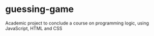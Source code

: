 # guessing-game
Academic project to conclude a course on programming logic, using JavaScript, HTML and CSS
